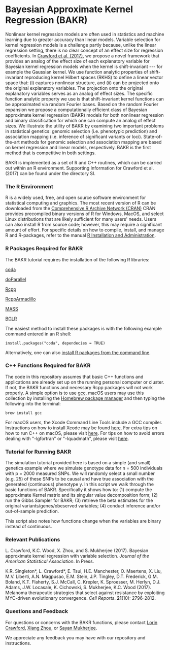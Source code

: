 # Bayesian Approximate Kernel Regression (BAKR)
Nonlinear kernel regression models are often used in statistics and machine learning due to greater accuracy than linear models. Variable selection for kernel regression models is a challenge partly because, unlike the linear regression setting, there is no clear concept of an effect size for regression coefficients. In [Crawford et al. (2017)](http://arxiv.org/abs/1508.01217), we propose a novel framework that provides an analog of the effect size of each explanatory variable for Bayesian kernel regression models when the kernel is shift-invariant --- for example the Gaussian kernel. We use function analytic properties of shift-invariant reproducing kernel Hilbert spaces (RKHS) to define a linear vector space that: (i) captures nonlinear structure, and (ii) can be projected onto the original explanatory variables. The projection onto the original explanatory variables serves as an analog of effect sizes. The specific function analytic property we use is that shift-invariant kernel functions can be approximated via random Fourier bases. Based on the random Fourier expansion we propose a computationally efficient class of Bayesian approximate kernel regression (BAKR) models for both nonlinear regression and binary classification for which one can compute an analog of effect sizes. We illustrate the utility of BAKR by examining two important problems in statistical genetics: genomic selection (i.e. phenotypic prediction) and association mapping (i.e. inference of significant variants or loci). State-of-the-art methods for genomic selection and association mapping are based on kernel regression and linear models, respectively. BAKR is the first method that is competitive in both settings.

BAKR is implemented as a set of R and C++ routines, which can be carried out within an R environment. Supporting Information for Crawford et al. (2017) can be found under the directory SI.


### The R Environment
R is a widely used, free, and open source software environment for statistical computing and graphics. The most recent version of R can be downloaded from the 
[Comprehensive R Archive Network (CRAN)](http://cran.r-project.org/)
CRAN provides precompiled binary versions of R for Windows, MacOS, and select Linux distributions that are likely sufficient for many users' needs.  Users can also install R from source code;  however, this may require a significant amount of effort.  For specific details on how to compile, install, and manage R and R-packages, refer to the manual [R Installation and Administration](http://cran.r-project.org/doc/manuals/r-release/R-admin.html).


### R Packages Required for BAKR
The BAKR tutorial requires the installation of the following R libraries:

[coda](https://cran.r-project.org/web/packages/coda/index.html)

[doParallel](https://cran.r-project.org/web/packages/doParallel/index.html)

[Rcpp](https://cran.r-project.org/web/packages/Rcpp/index.html)

[RcppArmadillo](https://cran.r-project.org/web/packages/RcppArmadillo/index.html)

[MASS](https://cran.r-project.org/web/packages/MASS/index.html)

[BGLR](https://cran.r-project.org/web/packages/BGLR/index.html)

The easiest method to install these packages is with the following example command entered in an R shell:

    install.packages("coda", dependecies = TRUE)

Alternatively, one can also [install R packages from the command line](http://cran.r-project.org/doc/manuals/r-release/R-admin.html#Installing-packages).

### C++ Functions Required for BAKR
The code in this repository assumes that basic C++ functions and applications are already set up on the running personal computer or cluster. If not, the BAKR functions and necessary Rcpp packages will not work properly. A simple option is to use [gcc](https://gcc.gnu.org/). macOS users may use this collection by installing the [Homebrew package manager](http://brew.sh/index.html) and then typing the following into the terminal:

    brew install gcc

For macOS users, the Xcode Command Line Tools include a GCC compiler. Instructions on how to install Xcode may be found [here](http://railsapps.github.io/xcode-command-line-tools.html). For extra tips on how to run C++ on macOS, please visit [here](http://seananderson.ca/2013/11/18/rcpp-mavericks.html). For tips on how to avoid errors dealing with "-lgfortran" or "-lquadmath", please visit [here](http://thecoatlessprofessor.com/programming/rcpp-rcpparmadillo-and-os-x-mavericks-lgfortran-and-lquadmath-error/).

### Tutorial for Running BAKR
The simulation tutorial provided here is based on a simple (and small) genetics example where we simulate genotype data for n = 500 individuals with p = 2000 measured SNPs. We will randomly select a small number (e.g. 25) of these SNPs to be causal and have true association with the generated (continuous) phenotype y. In this script we walk through the basic functions of BAKR. Specifically it shows how to: (1) compute the approximate Kernel matrix and its singular value decomposition form; (2) run the Gibbs Sampler for BAKR; (3) retrieve the beta estimates for the original variants/genes/obeserved variables; (4) conduct inference and/or out-of-sample prediction.

This script also notes how functions change when the variables are binary instead of continuous.

### Relevant Publications
L. Crawford, K.C. Wood, X. Zhou, and S. Mukherjee (2017). Bayesian approximate kernel regression with variable selection. *Journal of the American Statistical Association*. In Press.

K.R. Singleton*, L. Crawford*, E. Tsui, H.E. Manchester, O. Maertens, X. Liu, M.V. Liberti, A.N. Magpusao, E.M. Stein, J.P. Tingley, D.T. Frederick, G.M. Boland, K.T. Flaherty, S.J. McCall, C. Krepler, K. Sproesser, M. Herlyn, D.J. Adams, J.W. Locasale, K. Cichowski, S. Mukherjee, K.C. Wood (2017). Melanoma therapeutic strategies that select against resistance by exploiting MYC-driven evolutionary convergence. *Cell Reports*. **21**(10): 2796-2812.

### Questions and Feedback
For questions or concerns with the BAKR functions, please contact
[Lorin Crawford](mailto:lorin_crawford@brown.edu), [Xiang Zhou](mailto:xzhousph@umich.edu), or [Sayan Mukherjee](mailto:sayan@stat.duke.edu).

We appreciate any feedback you may have with our repository and instructions.
